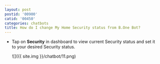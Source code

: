 ```yaml
---
layout: post
postid: '00900'
catid: '00450'
categories: chatbots
title: How do I change My Home Security status from B.One Bot?
---
```


- Tap on **Security** in dashboard to view current Security status and set it to your desired Security status.

  ![]({{ site.img }}/chatbot/11.png)